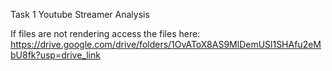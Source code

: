 Task 1 Youtube Streamer Analysis

If files are not rendering access the files here: https://drive.google.com/drive/folders/1OvAToX8AS9MlDemUSl1SHAfu2eMbU8fk?usp=drive_link

